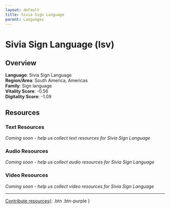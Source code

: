 ```yaml
---
layout: default
title: Sivia Sign Language
parent: Languages
---
```


# Sivia Sign Language (lsv)

## Overview

**Language**: Sivia Sign Language  
**Region/Area**: South America, Americas  
**Family**: Sign language  
**Vitality Score**: -0.56  
**Digitality Score**: -1.09  

## Resources

### Text Resources
*Coming soon - help us collect text resources for Sivia Sign Language*

### Audio Resources
*Coming soon - help us collect audio resources for Sivia Sign Language*

### Video Resources
*Coming soon - help us collect video resources for Sivia Sign Language*

---

[Contribute resources](https://fairtrain.github.io/){: .btn .btn-purple }
